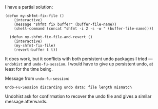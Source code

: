 I have a partial solution:

    (defun my-shfmt-fix-file ()
        (interactive)
        (message "shfmt fix buffer" (buffer-file-name))
        (shell-command (concat "shfmt -i 2 -s -w " (buffer-file-name))))

      (defun my-shfmt-fix-file-and-revert ()
        (interactive)
        (my-shfmt-fix-file)
        (revert-buffer t t))

It does work, but it conflicts with both persistent undo packages I tried — `undohist` and `undo-fu-session`. I would have to give up persistent undo, at least for the time being.

Message from `undo-fu-session`:

    Undo-Fu-Session discarding undo data: file length mismatch

Undohist ask for confirmation to recover the undo file and gives a similar message afterwards.